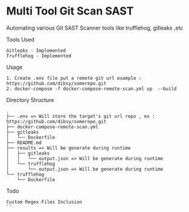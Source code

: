 # Multi Tool Git Scan SAST
Automating various Git SAST Scanner tools like trufflehog, gitleaks ,etc

Tools Used
```
Gitleaks - Implemented
Trufflehog - Implemented
```

Usage
```
1. Create .env file put a remote git url example : https://github.com/dibsy/somerepo.git
2. docker-compose -f docker-compose-remote-scan.yml up  --build
```
Directory Structure
```
.
├── .env => Will store the target's git url repo , ex : https://github.com/dibsy/somerepo.git
├── docker-compose-remote-scan.yml
├── gitleaks
│   └── Dockerfile
├── README.md
├── results => Will be generate during runtime 
│   ├── gitleaks
│   │   └── output.json => Will be generate during runtime
│   └── trufflehog
│       └── output.json => Will be generate during runtime
└── trufflehog
    └── Dockerfile
```
Todo
```
Custom Regex Files Inclusion
``
